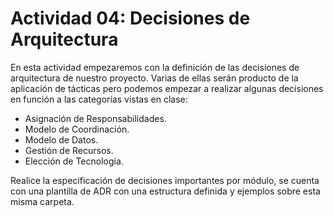 # Actividad 04: Decisiones de Arquitectura

En esta actividad empezaremos con la definición de las decisiones de arquitectura de nuestro proyecto. Varias de ellas serán producto de la aplicación de tácticas pero podemos empezar a realizar algunas decisiones en función a las categorías vistas en clase:

- Asignación de Responsabilidades.
- Modelo de Coordinación.
- Modelo de Datos.
- Gestión de Recursos.
- Elección de Tecnología.

Realice la especificación de decisiones importantes por módulo, se cuenta con una plantilla de ADR con una estructura definida y ejemplos sobre esta misma carpeta.